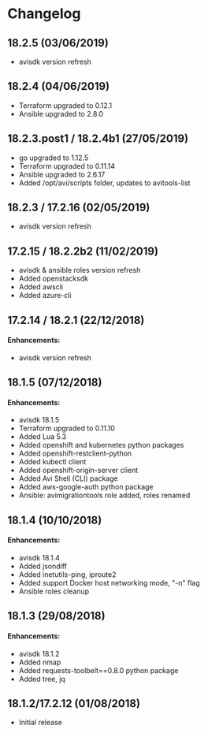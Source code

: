 # Changelog

## 18.2.5  (03/06/2019)
- avisdk version refresh

## 18.2.4  (04/06/2019)
- Terraform upgraded to 0.12.1
- Ansible upgraded to 2.8.0

## 18.2.3.post1 / 18.2.4b1  (27/05/2019)
- go upgraded to 1.12.5 
- Terraform upgraded to 0.11.14
- Ansible upgraded to 2.6.17
- Added /opt/avi/scripts folder, updates to avitools-list

## 18.2.3 / 17.2.16 (02/05/2019)
- avisdk version refresh

## 17.2.15 / 18.2.2b2 (11/02/2019)
- avisdk & ansible roles version refresh
- Added openstacksdk
- Added awscli
- Added azure-cli

## 17.2.14 / 18.2.1 (22/12/2018)
#### Enhancements:
- avisdk version refresh

## 18.1.5 (07/12/2018)
#### Enhancements:
- avisdk 18.1.5
- Terraform upgraded to 0.11.10
- Added Lua 5.3
- Added openshift and kubernetes python packages
- Added openshift-restclient-python
- Added kubectl client
- Added openshift-origin-server client
- Added Avi Shell (CLI) package
- Added aws-google-auth python package
- Ansible: avimigrationtools role added, roles renamed

## 18.1.4 (10/10/2018)
#### Enhancements:
- avisdk 18.1.4
- Added jsondiff
- Added inetutils-ping, iproute2
- Added support Docker host networking mode, "-n" flag
- Ansible roles cleanup

## 18.1.3 (29/08/2018)
#### Enhancements:
- avisdk 18.1.2
- Added nmap
- Added requests-toolbelt==0.8.0 python package
- Added tree, jq

## 18.1.2/17.2.12 (01/08/2018)
- Initial release
